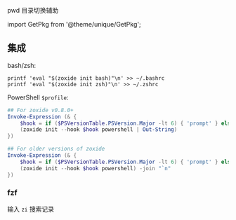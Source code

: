 pwd 目录切换辅助

import GetPkg from '@theme/unique/GetPkg';

<GetPkg name="zoxide" dnf apt scoop pacman />

## 集成

bash/zsh:

```shell
printf 'eval "$(zoxide init bash)"\n' >> ~/.bashrc
printf 'eval "$(zoxide init zsh)"\n' >> ~/.zshrc
```

PowerShell `$profile`:

```powershell
## For zoxide v0.8.0+
Invoke-Expression (& {
    $hook = if ($PSVersionTable.PSVersion.Major -lt 6) { 'prompt' } else { 'pwd' }
    (zoxide init --hook $hook powershell | Out-String)
})

## For older versions of zoxide
Invoke-Expression (& {
    $hook = if ($PSVersionTable.PSVersion.Major -lt 6) { 'prompt' } else { 'pwd' }
    (zoxide init --hook $hook powershell) -join "`n"
})
```

### fzf

输入 `zi` 搜索记录
